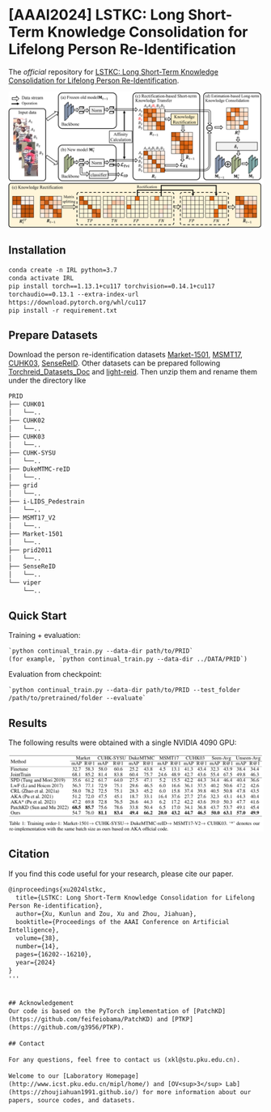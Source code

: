 # [AAAI2024] LSTKC: Long Short-Term Knowledge Consolidation for Lifelong Person Re-Identification 
The *official* repository for  [LSTKC: Long Short-Term Knowledge Consolidation for Lifelong Person Re-Identification]([https://aaai.org/wp-content/uploads/2024/02/AAAI-24_Main_2024-02-01.pdf](https://ojs.aaai.org/index.php/AAAI/article/view/29554)).

![Framework](figs/framework.png)

## Installation
```shell
conda create -n IRL python=3.7
conda activate IRL
pip install torch==1.13.1+cu117 torchvision==0.14.1+cu117 torchaudio==0.13.1 --extra-index-url https://download.pytorch.org/whl/cu117
pip install -r requirement.txt
```
## Prepare Datasets
Download the person re-identification datasets [Market-1501](https://drive.google.com/file/d/0B8-rUzbwVRk0c054eEozWG9COHM/view), [MSMT17](http://www.pkuvmc.com/dataset.html), [CUHK03](https://github.com/zhunzhong07/person-re-ranking/tree/master/evaluation/data/CUHK03), [SenseReID](https://drive.google.com/file/d/0B56OfSrVI8hubVJLTzkwV2VaOWM/view?resourcekey=0-PKtdd5m_Jatmi2n9Kb_gFQ). Other datasets can be prepared following [Torchreid_Datasets_Doc](https://kaiyangzhou.github.io/deep-person-reid/datasets.html) and [light-reid](https://github.com/wangguanan/light-reid).
Then unzip them and rename them under the directory like
```
PRID
├── CUHK01
│   └──..
├── CUHK02
│   └──..
├── CUHK03
│   └──..
├── CUHK-SYSU
│   └──..
├── DukeMTMC-reID
│   └──..
├── grid
│   └──..
├── i-LIDS_Pedestrain
│   └──..
├── MSMT17_V2
│   └──..
├── Market-1501
│   └──..
├── prid2011
│   └──..
├── SenseReID
│   └──..
└── viper
    └──..
```



## Quick Start
Training + evaluation:
```shell
`python continual_train.py --data-dir path/to/PRID`
(for example, `python continual_train.py --data-dir ../DATA/PRID`)
```

Evaluation from checkpoint:
```shell
`python continual_train.py --data-dir path/to/PRID --test_folder /path/to/pretrained/folder --evaluate`
```

## Results
The following results were obtained with a single NVIDIA 4090 GPU:

![Results](figs/result.png)

## Citation
If you find this code useful for your research, please cite our paper.
```shell
@inproceedings{xu2024lstkc,
  title={LSTKC: Long Short-Term Knowledge Consolidation for Lifelong Person Re-identification},
  author={Xu, Kunlun and Zou, Xu and Zhou, Jiahuan},
  booktitle={Proceedings of the AAAI Conference on Artificial Intelligence},
  volume={38},
  number={14},
  pages={16202--16210},
  year={2024}
}
'''


## Acknowledgement
Our code is based on the PyTorch implementation of [PatchKD](https://github.com/feifeiobama/PatchKD) and [PTKP](https://github.com/g3956/PTKP).

## Contact

For any questions, feel free to contact us (xkl@stu.pku.edu.cn).

Welcome to our [Laboratory Homepage](http://www.icst.pku.edu.cn/mipl/home/) and [OV<sup>3</sup> Lab](https://zhoujiahuan1991.github.io/) for more information about our papers, source codes, and datasets.

